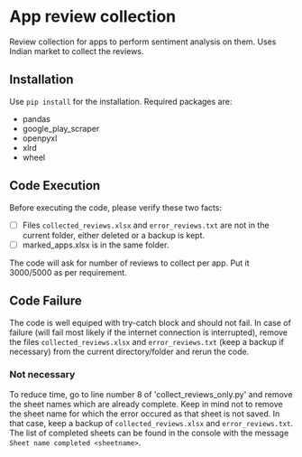 # App review collection
Review collection for apps to perform sentiment analysis on them. Uses Indian market to collect the reviews.

## Installation
Use `pip install` for the installation. Required packages are:
- pandas
- google_play_scraper
- openpyxl
- xlrd
- wheel

## Code Execution
Before executing the code, please verify these two facts:
- [ ] Files `collected_reviews.xlsx` and `error_reviews.txt` are not in the current folder, either deleted or a backup is kept.
- [ ] marked_apps.xlsx is in the same folder.

The code will ask for number of reviews to collect per app. Put it 3000/5000 as per requirement.

## Code Failure
The code is well equiped with try-catch block and should not fail. In case of failure (will fail most likely if the internet connection is interrupted), remove the files `collected_reviews.xlsx` and `error_reviews.txt` (keep a backup if necessary) from the current directory/folder and rerun the code. 

### Not necessary
To reduce time, go to line number 8 of 'collect_reviews_only.py' and remove the sheet names which are already complete. Keep in mind not to remove the sheet name for which the error occured as that sheet is not saved. In that case, keep a backup of `collected_reviews.xlsx` and `error_reviews.txt`. The list of completed sheets can be found in the console with the message `Sheet name completed <sheetname>`.
